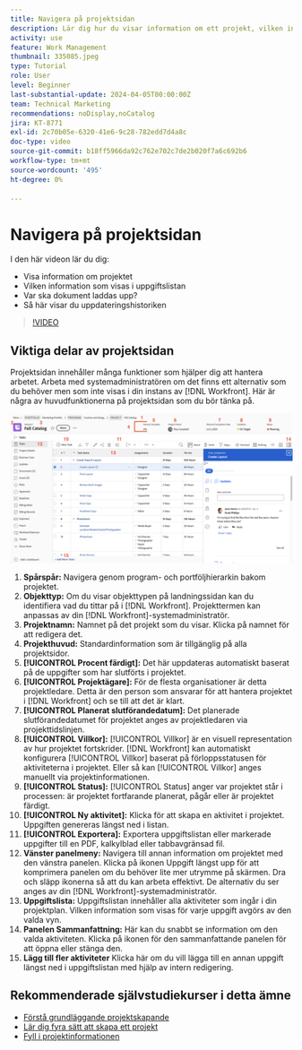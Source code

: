 ```yaml
---
title: Navigera på projektsidan
description: Lär dig hur du visar information om ett projekt, vilken information som visas i uppgiftslistan, var dokument ska överföras och hur du visar uppdateringshistoriken i  [!DNL  Workfront].
activity: use
feature: Work Management
thumbnail: 335085.jpeg
type: Tutorial
role: User
level: Beginner
last-substantial-update: 2024-04-05T00:00:00Z
team: Technical Marketing
recommendations: noDisplay,noCatalog
jira: KT-8771
exl-id: 2c70b05e-6320-41e6-9c28-782edd7d4a8c
doc-type: video
source-git-commit: b18ff5966da92c762e702c7de2b020f7a6c692b6
workflow-type: tm+mt
source-wordcount: '495'
ht-degree: 0%

---
```


# Navigera på projektsidan

I den här videon lär du dig:

* Visa information om projektet
* Vilken information som visas i uppgiftslistan
* Var ska dokument laddas upp?
* Så här visar du uppdateringshistoriken

>[!VIDEO](https://video.tv.adobe.com/v/335085/?quality=12&learn=on)

## Viktiga delar av projektsidan

Projektsidan innehåller många funktioner som hjälper dig att hantera arbetet. Arbeta med systemadministratören om det finns ett alternativ som du behöver men som inte visas i din instans av [!DNL Workfront]. Här är några av huvudfunktionerna på projektsidan som du bör tänka på.

![Skärmbild av projektsida](assets/project-page-graphic-for-planner-v2.png)

1. **Spårspår:** Navigera genom program- och portföljhierarkin bakom projektet.
2. **Objekttyp:** Om du visar objekttypen på landningssidan kan du identifiera vad du tittar på i [!DNL Workfront]. Projekttermen kan anpassas av din [!DNL Workfront]-systemadministratör.
3. **Projektnamn:** Namnet på det projekt som du visar. Klicka på namnet för att redigera det.
4. **Projekthuvud:** Standardinformation som är tillgänglig på alla projektsidor.
5. **[!UICONTROL Procent färdigt]:** Det här uppdateras automatiskt baserat på de uppgifter som har slutförts i projektet.
6. **[!UICONTROL Projektägare]:** För de flesta organisationer är detta projektledare. Detta är den person som ansvarar för att hantera projektet i [!DNL Workfront] och se till att det är klart.
7. **[!UICONTROL Planerat slutförandedatum]:** Det planerade slutförandedatumet för projektet anges av projektledaren via projekttidslinjen.
8. **[!UICONTROL Villkor]:** [!UICONTROL Villkor] är en visuell representation av hur projektet fortskrider. [!DNL Workfront] kan automatiskt konfigurera [!UICONTROL Villkor] baserat på förloppsstatusen för aktiviteterna i projektet. Eller så kan [!UICONTROL Villkor] anges manuellt via projektinformationen.
9. **[!UICONTROL Status]:** [!UICONTROL Status] anger var projektet står i processen: är projektet fortfarande planerat, pågår eller är projektet färdigt.
10. **[!UICONTROL Ny aktivitet]:** Klicka för att skapa en aktivitet i projektet. Uppgiften genereras längst ned i listan.
11. **[!UICONTROL Exportera]:** Exportera uppgiftslistan eller markerade uppgifter till en PDF, kalkylblad eller tabbavgränsad fil.
12. **Vänster panelmeny:** Navigera till annan information om projektet med den vänstra panelen. Klicka på ikonen Uppgift längst upp för att komprimera panelen om du behöver lite mer utrymme på skärmen. Dra och släpp ikonerna så att du kan arbeta effektivt. De alternativ du ser anges av din [!DNL Workfront]-systemadministratör.
13. **Uppgiftslista:** Uppgiftslistan innehåller alla aktiviteter som ingår i din projektplan. Vilken information som visas för varje uppgift avgörs av den valda vyn.
14. **Panelen Sammanfattning:** Här kan du snabbt se information om den valda aktiviteten. Klicka på ikonen för den sammanfattande panelen för att öppna eller stänga den.
15. **Lägg till fler aktiviteter** Klicka här om du vill lägga till en annan uppgift längst ned i uppgiftslistan med hjälp av intern redigering.

## Rekommenderade självstudiekurser i detta ämne

* [Förstå grundläggande projektskapande](/help/manage-work/projects/understand-basic-project-creation.md)
* [Lär dig fyra sätt att skapa ett projekt](/help/manage-work/projects/understand-other-ways-to-create-projects.md)
* [Fyll i projektinformationen](/help/manage-work/projects/fill-in-the-project-details.md)

